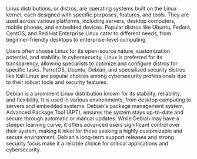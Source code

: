 Linux distributions, or distros, are operating systems built on the Linux kernel, each designed with specific purposes, features, and tools. They are used across various platforms, including servers, desktop computers, mobile phones, and embedded devices. Popular distros like Ubuntu, Fedora, CentOS, and Red Hat Enterprise Linux cater to different needs, from beginner-friendly desktops to enterprise-level computing.

Users often choose Linux for its open-source nature, customization potential, and stability. In cybersecurity, Linux is preferred for its transparency, allowing specialists to optimize and configure distros for specific tasks. ParrotOS, Ubuntu, Debian, and specialized security distros like Kali Linux are popular choices among cybersecurity professionals due to their robust tools and security features.

Debian is a prominent Linux distribution known for its stability, reliability, and flexibility. It is used in various environments, from desktop computing to servers and embedded systems. Debian's package management system, Advanced Package Tool (APT), ensures the system stays up-to-date and secure through automatic or manual updates. While Debian may have a steeper learning curve, it offers advanced users significant control over their system, making it ideal for those seeking a highly customizable and secure environment. Debian's long-term support releases and strong security focus make it a reliable choice for critical applications and cybersecurity.